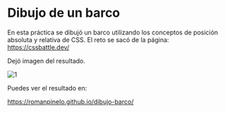 # Dibujo de un barco

En esta práctica se dibujó un barco utilizando los conceptos de posición absoluta y relativa de CSS. El reto se sacó de la página: https://cssbattle.dev/

Dejó imagen del resultado.

![1](https://user-images.githubusercontent.com/71656431/105249172-4beeb580-5b3d-11eb-8907-bbf073f65818.jpg)

Puedes ver el resultado en:

https://romanpinelo.github.io/dibujo-barco/